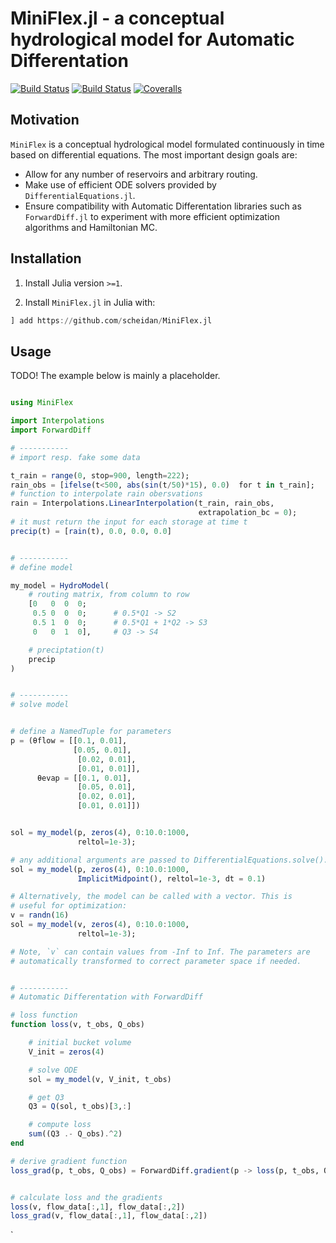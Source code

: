# MiniFlex.jl - a conceptual hydrological model for Automatic Differentation

[![Build Status](https://travis-ci.com/scheidan/MiniFlex.jl.svg?branch=master)](https://travis-ci.com/scheidan/MiniFlex.jl)
[![Build Status](https://ci.appveyor.com/api/projects/status/github/scheidan/MiniFlex.jl?svg=true)](https://ci.appveyor.com/project/scheidan/MiniFlex-jl)
[![Coveralls](https://coveralls.io/repos/github/scheidan/MiniFlex.jl/badge.svg?branch=master)](https://coveralls.io/github/scheidan/MiniFlex.jl?branch=master)


## Motivation

`MiniFlex` is a conceptual hydrological model formulated continuously
in time based on differential equations. The most important design goals are:

- Allow for any number of reservoirs and arbitrary routing.
- Make use of efficient ODE solvers provided by
  `DifferentialEquations.jl`.
- Ensure compatibility with Automatic Differentation libraries such as
  `ForwardDiff.jl` to experiment with more efficient optimization algorithms
    and Hamiltonian MC.


## Installation

1. Install Julia version `>=1`.

2. Install `MiniFlex.jl` in Julia with:
```Julia
] add https://github.com/scheidan/MiniFlex.jl

```


## Usage

TODO!
The example below is mainly a placeholder.

``` julia

using MiniFlex

import Interpolations
import ForwardDiff

# -----------
# import resp. fake some data

t_rain = range(0, stop=900, length=222);
rain_obs = [ifelse(t<500, abs(sin(t/50)*15), 0.0)  for t in t_rain];
# function to interpolate rain obersvations
rain = Interpolations.LinearInterpolation(t_rain, rain_obs,
                                          extrapolation_bc = 0);
# it must return the input for each storage at time t
precip(t) = [rain(t), 0.0, 0.0, 0.0]


# -----------
# define model

my_model = HydroModel(
    # routing matrix, from column to row
    [0   0  0  0;
     0.5 0  0  0;      # 0.5*Q1 -> S2
     0.5 1  0  0;      # 0.5*Q1 + 1*Q2 -> S3
     0   0  1  0],     # Q3 -> S4

    # preciptation(t)
    precip
)


# -----------
# solve model


# define a NamedTuple for parameters
p = (θflow = [[0.1, 0.01],
              [0.05, 0.01],
               [0.02, 0.01],
               [0.01, 0.01]],
      θevap = [[0.1, 0.01],
               [0.05, 0.01],
               [0.02, 0.01],
               [0.01, 0.01]])


sol = my_model(p, zeros(4), 0:10.0:1000,
               reltol=1e-3);

# any additional arguments are passed to DifferentialEquations.solve(). E.g.
sol = my_model(p, zeros(4), 0:10.0:1000,
               ImplicitMidpoint(), reltol=1e-3, dt = 0.1)

# Alternatively, the model can be called with a vector. This is
# useful for optimization:
v = randn(16)
sol = my_model(v, zeros(4), 0:10.0:1000,
               reltol=1e-3);

# Note, `v` can contain values from -Inf to Inf. The parameters are
# automatically transformed to correct parameter space if needed.


# -----------
# Automatic Differentation with ForwardDiff

# loss function
function loss(v, t_obs, Q_obs)

    # initial bucket volume
    V_init = zeros(4)

    # solve ODE
    sol = my_model(v, V_init, t_obs)

    # get Q3
    Q3 = Q(sol, t_obs)[3,:]

    # compute loss
    sum((Q3 .- Q_obs).^2)
end

# derive gradient function
loss_grad(p, t_obs, Q_obs) = ForwardDiff.gradient(p -> loss(p, t_obs, Q_obs), p)


# calculate loss and the gradients
loss(v, flow_data[:,1], flow_data[:,2])
loss_grad(v, flow_data[:,1], flow_data[:,2])

```

`
